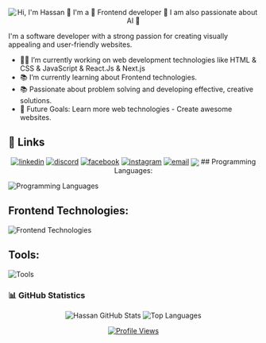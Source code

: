<p align="center">
  <img src="https://github.com/matyo91/matyo91/raw/main/assets/github.gif" alt="Hi, I'm Hassan 👋 I'm a 🚀 Frontend developer 🚀 I am also passionate about AI 🧠">
</p>
<p>
I'm a software developer with a strong passion for creating visually appealing and user-friendly websites. 
</p>

- 👨‍💻 I’m currently working on web development technologies like HTML & CSS & JavaScript & React.Js & Next.js
- 📚 I’m currently learning about Frontend technologies.
- 📚 Passionate about problem solving and developing effective, creative solutions.
- 🎯 Future Goals: Learn more web technologies - Create awesome websites.
 

  
## :link: Links

<p align="center">
 <a href="https://linkedin.com/in/hassan-hammam-159981334?utm_source=share&utm_campaign=share_via&utm_content=profile&utm_medium=android_app"><img src="https://img.icons8.com/color/96/000000/linkedin.png" alt="linkedin"/></a>
   <a href="https://discord.gg/hassan000774"><img src="https://img.icons8.com/color/96/000000/discord-logo.png" alt="discord"/></a>
    <a href="https://www.facebook.com/share/15sUpguKEy/?mibextid=qi2Omg"><img src="https://img.icons8.com/color/96/000000/facebook.png" alt="facebook"/></a>
      <a href="https://www.instagram.com/32_hassan_hammam?utm_source=qr&igsh=NjMyOWwzMW5rd2Zr"><img src="https://img.icons8.com/color/96/000000/instagram-new.png" alt="instagram"/></a>
      <a href="hassanhammam436@gmail.com"><img src="https://img.icons8.com/color/96/000000/gmail.png" alt="email"/></a>
  <a href="https://codeforces.com/profile/Hassan657" target="blank"><img align="center" src="https://raw.githubusercontent.com/rahuldkjain/github-profile-readme-generator/master/src/images/icons/Social/codeforces.png" /></a>
<!-- <a href="https://codeforces.com/profile/Hassan657"><img
    src="https://img.shields.io/badge/-Codeforces?style=flat&logo=Codeforces&logoColor=ffffff&label=Codeforces&labelColor=%230068B5&color=%230068B5" alt="Facebook"></a>
</p> -->
## Programming Languages:

![Programming Languages](https://skillicons.dev/icons?i=cpp,py,c)

## Frontend Technologies:

![Frontend Technologies](https://skillicons.dev/icons?i=html,css,bootstrap,tailwind,js,typescript,react,Next.js)
## Tools:

![Tools](https://skillicons.dev/icons?i=git,github,vscode,kaggle)


### 📊 GitHub Statistics
<p align="center">
  <img src="https://github-readme-stats.vercel.app/api?username=hassan4366&show_icons=true&theme=shades-of-purple" alt="Hassan GitHub Stats">
  <img src="https://github-readme-stats.vercel.app/api/top-langs?username=hassan4366&show_icons=true&locale=en&layout=compact&theme=radical" alt="Top Languages">
</p>

<p align="center">
  <a href="https://komarev.com/ghpvc/?username=hassan4366&style=for-the-badge">
    <img src="https://komarev.com/ghpvc/?username=hassan4366&style=for-the-badge" alt="Profile Views">
  </a>
</p>
